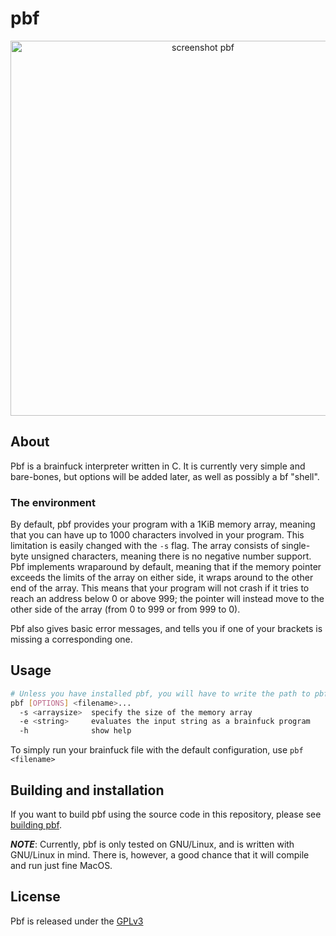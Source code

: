# pbf
<p align="center">
  <img width="600"
       alt="screenshot pbf"
       src="https://user-images.githubusercontent.com/71628935/132107692-c66e3471-f8ca-4f29-9498-d1e47e96c985.png">
</p>


## About
Pbf is a brainfuck interpreter written in C. It is currently very simple and bare-bones, but options will be added later, as well as possibly a bf "shell".

### The environment
By default, pbf provides your program with a 1KiB memory array, meaning that you can have up to 1000 characters involved in your program. This limitation is easily changed with the `-s` flag. The array consists of single-byte unsigned characters, meaning there is no negative number support. Pbf implements wraparound by default, meaning that if the memory pointer exceeds the limits of the array on either side, it wraps around to the other end of the array. This means that your program will not crash if it tries to reach an address below 0 or above 999; the pointer will instead move to the other side of the array (from 0 to 999 or from 999 to 0).

Pbf also gives basic error messages, and tells you if one of your brackets is missing a corresponding one.

## Usage
```sh
# Unless you have installed pbf, you will have to write the path to pbf instead of just "pbf"
pbf [OPTIONS] <filename>...
  -s <arraysize>  specify the size of the memory array
  -e <string>     evaluates the input string as a brainfuck program
  -h              show help
```
To simply run your brainfuck file with the default configuration, use `pbf <filename>`

## Building and installation 
If you want to build pbf using the source code in this repository, please see [building pbf](https://github.com/Rasmustex/pbf/blob/main/BUILD.md).

***NOTE***: Currently, pbf is only tested on GNU/Linux, and is written with GNU/Linux in mind. There is, however, a good chance that it will compile and run just fine MacOS.

## License
Pbf is released under the [GPLv3](https://github.com/Rasmustex/pbf/blob/main/LICENSE)
